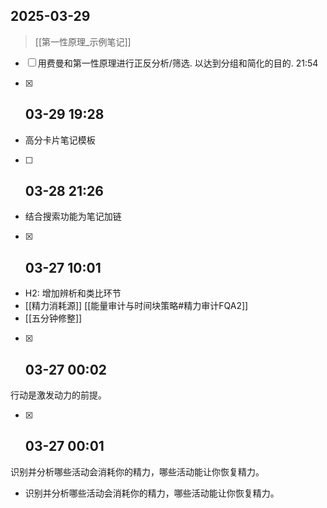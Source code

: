 ## 2025-03-29
> [[第一性原理_示例笔记]]
- [ ] 用费曼和第一性原理进行正反分析/筛选. 以达到分组和简化的目的.
21:54



- [x] ##  03-29 19:28

-  高分卡片笔记模板 

- [ ] ##  03-28 21:26

- 结合搜索功能为笔记加链 

- [x] ##  03-27 10:01

- H2: 增加辨析和类比环节 
- [[精力消耗源]] [[能量审计与时间块策略#精力审计FQA2]]
- [[五分钟修整]]

- [x] ##  03-27 00:02
行动是激发动力的前提。


- [x] ##  03-27 00:01
识别并分析哪些活动会消耗你的精力，哪些活动能让你恢复精力。
- 识别并分析哪些活动会消耗你的精力，哪些活动能让你恢复精力。 


